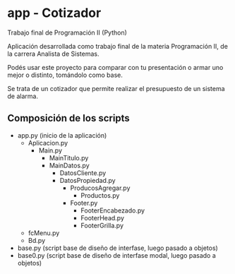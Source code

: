# app - Cotizador

Trabajo final de Programación II (Python)

Aplicación desarrollada como trabajo final de la materia Programación II, de la carrera Analista de Sistemas.

Podés usar este proyecto para comparar con tu presentación o armar uno mejor o distinto, tomándolo como base.

Se trata de un cotizador que permite realizar el presupuesto de un sistema de alarma.

## Composición de los scripts

- app.py (inicio de la aplicación)
  - Aplicacion.py
    - Main.py
      - MainTitulo.py
      - MainDatos.py
        - DatosCliente.py
        - DatosPropiedad.py
          - ProducosAgregar.py
            - Productos.py
          - Footer.py
            - FooterEncabezado.py
            - FooterHead.py
            - FooterGrilla.py
  - fcMenu.py
  - Bd.py
- base.py (script base de diseño de interfase, luego pasado a objetos)
- base0.py (script base de diseño de interfase modal, luego pasado a objetos)
